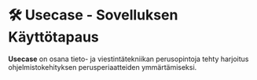 # 🛠️ Usecase - Sovelluksen Käyttötapaus

**Usecase** on osana tieto- ja viestintätekniikan perusopintoja tehty harjoitus ohjelmistokehityksen perusperiaatteiden ymmärtämiseksi.
